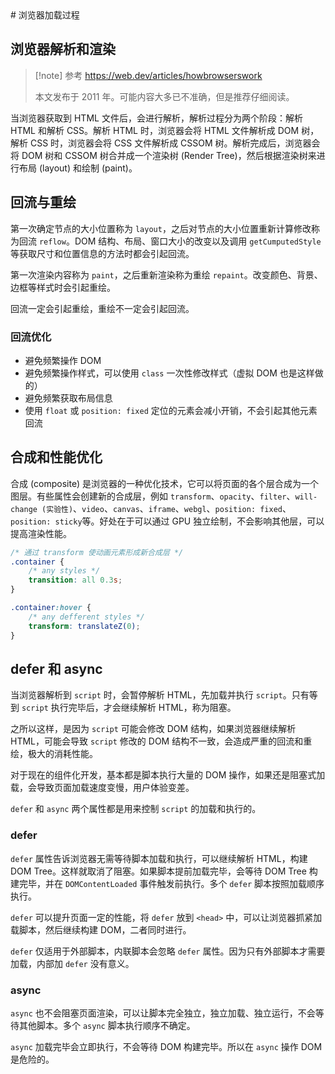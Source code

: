 <auto-dark />
# 浏览器加载过程

## 浏览器解析和渲染

> [!note] 参考
> https://web.dev/articles/howbrowserswork
>
> 本文发布于 2011 年。可能内容大多已不准确，但是推荐仔细阅读。

<show-image src="/img/浏览器加载过程-1.png" />

当浏览器获取到 HTML 文件后，会进行解析，解析过程分为两个阶段：解析 HTML 和解析 CSS。解析 HTML 时，浏览器会将 HTML 文件解析成 DOM 树，解析 CSS 时，浏览器会将 CSS 文件解析成 CSSOM 树。解析完成后，浏览器会将 DOM 树和 CSSOM 树合并成一个渲染树 (Render Tree)，然后根据渲染树来进行布局 (layout) 和绘制 (paint)。

## 回流与重绘

第一次确定节点的大小位置称为 `layout`，之后对节点的大小位置重新计算修改称为回流 `reflow`。DOM 结构、布局、窗口大小的改变以及调用 `getCumputedStyle` 等获取尺寸和位置信息的方法时都会引起回流。

第一次渲染内容称为 `paint`，之后重新渲染称为重绘 `repaint`。改变颜色、背景、边框等样式时会引起重绘。

回流一定会引起重绘，重绘不一定会引起回流。

### 回流优化

-   避免频繁操作 DOM
-   避免频繁操作样式，可以使用 `class` 一次性修改样式（虚拟 DOM 也是这样做的）
-   避免频繁获取布局信息
-   使用 `float` 或 `position: fixed` 定位的元素会减小开销，不会引起其他元素回流

## 合成和性能优化

合成 (composite) 是浏览器的一种优化技术，它可以将页面的各个层合成为一个图层。有些属性会创建新的合成层，例如 `transform`、`opacity`、`filter`、`will-change (实验性)`、`video`、`canvas`、`iframe`、`webgl`、`position: fixed`、`position: sticky`等。好处在于可以通过 GPU 独立绘制，不会影响其他层，可以提高渲染性能。

```css
/* 通过 transform 使动画元素形成新合成层 */
.container {
    /* any styles */
    transition: all 0.3s;
}

.container:hover {
    /* any defferent styles */
    transform: translateZ(0);
}
```

## defer 和 async

当浏览器解析到 `script` 时，会暂停解析 HTML，先加载并执行 `script`。只有等到 `script` 执行完毕后，才会继续解析 HTML，称为阻塞。

之所以这样，是因为 `script` 可能会修改 DOM 结构，如果浏览器继续解析 HTML，可能会导致 `script` 修改的 DOM 结构不一致，会造成严重的回流和重绘，极大的消耗性能。

对于现在的组件化开发，基本都是脚本执行大量的 DOM 操作，如果还是阻塞式加载，会导致页面加载速度变慢，用户体验变差。

`defer` 和 `async` 两个属性都是用来控制 `script` 的加载和执行的。

### defer

`defer` 属性告诉浏览器无需等待脚本加载和执行，可以继续解析 HTML，构建 DOM Tree。这样就取消了阻塞。如果脚本提前加载完毕，会等待 DOM Tree 构建完毕，并在 `DOMContentLoaded` 事件触发前执行。多个 `defer` 脚本按照加载顺序执行。

`defer` 可以提升页面一定的性能，将 `defer` 放到 `<head>` 中，可以让浏览器抓紧加载脚本，然后继续构建 DOM，二者同时进行。

`defer` 仅适用于外部脚本，内联脚本会忽略 `defer` 属性。因为只有外部脚本才需要加载，内部加 `defer` 没有意义。

### async

`async` 也不会阻塞页面渲染，可以让脚本完全独立，独立加载、独立运行，不会等待其他脚本。多个 `async` 脚本执行顺序不确定。

`async` 加载完毕会立即执行，不会等待 DOM 构建完毕。所以在 `async` 操作 DOM 是危险的。
